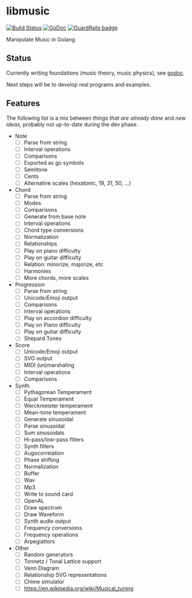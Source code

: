 # libmusic

[![Build Status](https://travis-ci.org/moul/libmusic.svg?branch=master)](https://travis-ci.org/moul/libmusic)
[![GoDoc](https://godoc.org/github.com/moul/libmusic?status.svg)](https://godoc.org/github.com/moul/libmusic) [![GuardRails badge](https://badges.production.guardrails.io/moul/libmusic.svg)](https://www.guardrails.io)

Manipulate Music in Golang

## Status

Currently writing foundations (music theory, music physics), see [godoc](https://godoc.org/github.com/moul/libmusic).

Next steps will be to develop real programs and examples.

## Features

The following list is a mix between _things that are already done_ and _new ideas_, probably not up-to-date during the dev phase.

* Note
  * [ ] Parse from string
  * [ ] Interval operations
  * [ ] Comparisons
  * [ ] Exported as go symbols
  * [ ] Semitone
  * [ ] Cents
  * [ ] Alternative scales (hexatonic, 19, 31, 50, ...)
* Chord
  * [ ] Parse from string
  * [ ] Modes
  * [ ] Comparisons
  * [ ] Generate from base note
  * [ ] Interval operations
  * [ ] Chord type conversions
  * [ ] Normalization
  * [ ] Relationships
  * [ ] Play on piano difficulty
  * [ ] Play on guitar difficulty
  * [ ] Relation: minorize, majorize, etc
  * [ ] Harmonies
  * [ ] More chords, more scales
* Progression
  * [ ] Parse from string
  * [ ] Unicode/Emoji output
  * [ ] Comparisons
  * [ ] Interval operations
  * [ ] Play on accordion difficulty
  * [ ] Play on Piano difficulty
  * [ ] Play on guitar difficulty
  * [ ] Shepard Tones
* Score
  * [ ] Unicode/Emoji output
  * [ ] SVG output
  * [ ] MIDI (un)marshaling
  * [ ] Interval operations
  * [ ] Comparisons
* Synth
  * [ ] Pythagorean Temperament
  * [ ] Equal Temperament
  * [ ] Werckmeister temperament
  * [ ] Mean-tone temperament
  * [ ] Generate sinusoidal
  * [ ] Parse sinusoidal
  * [ ] Sum sinusoidals
  * [ ] Hi-pass/low-pass filters
  * [ ] Synth filters
  * [ ] Augocorrelation
  * [ ] Phase shifting
  * [ ] Normalization
  * [ ] Buffer
  * [ ] Wav
  * [ ] Mp3
  * [ ] Write to sound card
  * [ ] OpenAL
  * [ ] Draw spectrum
  * [ ] Draw Waveform
  * [ ] Synth audio output
  * [ ] Frequency conversions
  * [ ] Frequency operations
  * [ ] Arpegiattors
* Other
  * [ ] Random generators
  * [ ] Tonnetz / Tonal Lattice support
  * [ ] Venn Diagram
  * [ ] Relationship SVG representations
  * [ ] Chime simulator
  * [ ] https://en.wikipedia.org/wiki/Musical_tuning

